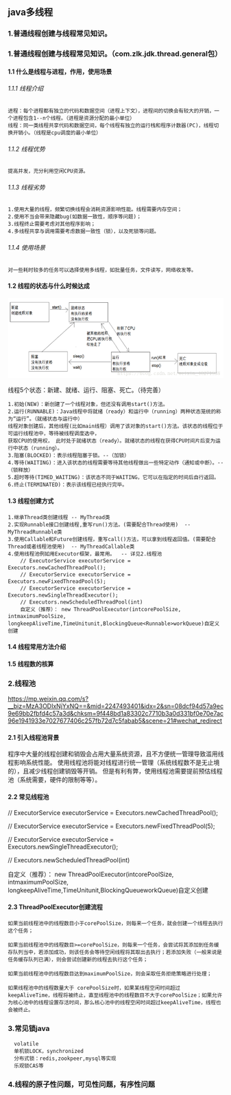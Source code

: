 ## java多线程

### 1.普通线程创建与线程常见知识。

### 1.普通线程创建与线程常见知识。（com.zlk.jdk.thread.general包）

#### 1.1 什么是线程与进程，作用，使用场景

###### 1.1.1 线程介绍

    进程：每个进程都有独立的代码和数据空间（进程上下文），进程间的切换会有较大的开销，一个进程包含1--n个线程。（进程是资源分配的最小单位）
    线程：同一类线程共享代码和数据空间，每个线程有独立的运行栈和程序计数器(PC)，线程切换开销小。（线程是cpu调度的最小单位）

###### 1.1.2 线程优势

    提高并发，充分利用空闲CPU资源。

###### 1.1.3 线程劣势

    1.使用大量的线程，频繁切换线程会消耗资源影响性能。线程需要内存空间；
    2.使用不当会带来隐藏bug(如数据一致性，顺序等问题)；
    3.线程终止需要考虑对其他程序影响；
    4.多线程共享与调用需要考虑数据一致性（锁），以及死锁等问题。

###### 1.1.4 使用场景

    对一些耗时较多的任务可以选择使用多线程，如批量任务，文件读写，网络收发等。

#### 1.2 线程的状态与什么时候达成

![Alt text](../images/threadstate1001.png)

线程5个状态：新建、就绪、运行、阻塞、死亡。（待完善）

    1.初始(NEW)：新创建了一个线程对象，但还没有调用start()方法。
    2.运行(RUNNABLE)：Java线程中将就绪（ready）和运行中（running）两种状态笼统的称为“运行”。（就绪状态与运行中）
    线程对象创建后，其他线程(比如main线程）调用了该对象的start()方法。该状态的线程位于可运行线程池中，等待被线程调度选中，
    获取CPU的使用权， 此时处于就绪状态（ready）。就绪状态的线程在获得CPU时间片后变为运行中状态（running）。
    3.阻塞(BLOCKED)：表示线程阻塞于锁。--（加锁）
    4.等待(WAITING)：进入该状态的线程需要等待其他线程做出一些特定动作（通知或中断）。--（锁释放）
    5.超时等待(TIMED_WAITING)：该状态不同于WAITING，它可以在指定的时间后自行返回。
    6.终止(TERMINATED)：表示该线程已经执行完毕。


#### 1.3 线程创建方式

    1.继承Thread类创建线程 -- MyThread类
    2.实现Runnable接口创建线程,重写run()方法。(需要配合Thread使用)  -- MyThreadRunnable类
    3.使用Callable和Future创建线程，重写call()方法，可以拿到线程返回值。(需要配合Thread或者线程池使用)  -- MyThreadCallable类
    4.使用线程池例如用Executor框架，最常用。  -- 详见2.线程池
        // ExecutorService executorService = Executors.newCachedThreadPool();
        // ExecutorService executorService = Executors.newFixedThreadPool(5);
        // ExecutorService executorService = Executors.newSingleThreadExecutor();
        // Executors.newScheduledThreadPool(int)
        自定义（推荐）： new ThreadPoolExecutor(intcorePoolSize, intmaximumPoolSize, longkeepAliveTime,TimeUnitunit,BlockingQueue<Runnable>workQueue)自定义创建


#### 1.4 线程常用方法介绍

#### 1.5 线程数的核算

### 2.线程池

https://mp.weixin.qq.com/s?__biz=MzA3ODIxNjYxNQ==&mid=2247493401&idx=2&sn=08dcf94d57a9ec9e69bb2fbfd4c57a3d&chksm=9f448bd1a83302c7710b3a0d331bf0e70e7ac96e1941933e7027677406c257fb72d7c5fabab5&scene=21#wechat_redirect

#### 2.1 引入线程池背景

程序中大量的线程创建和销毁会占用大量系统资源，且不方便统一管理导致滥用线程影响系统性能。
使用线程池将能对线程进行统一管理（系统线程数不是无止境的），且减少线程创建销毁等开销。
但是有利有弊，使用线程池需要提前预估线程池（系统需要，硬件的限制等等）。

#### 2.2 常见线程池

// ExecutorService executorService = Executors.newCachedThreadPool();

// ExecutorService executorService = Executors.newFixedThreadPool(5);

// ExecutorService executorService = Executors.newSingleThreadExecutor();

// Executors.newScheduledThreadPool(int)

自定义（推荐）： new ThreadPoolExecutor(intcorePoolSize, intmaximumPoolSize, longkeepAliveTime,TimeUnitunit,BlockingQueue<Runnable>workQueue)自定义创建

#### 2.3 ThreadPoolExecutor创建流程

	如果当前线程池中的线程数目小于corePoolSize，则每来一个任务，就会创建一个线程去执行这个任务；
	
	如果当前线程池中的线程数目>=corePoolSize，则每来一个任务，会尝试将其添加到任务缓存队列当中，若添加成功，则该任务会等待空闲线程将其取出去执行；若添加失败（一般来说是任务缓存队列已满），则会尝试创建新的线程去执行这个任务；
	
	如果当前线程池中的线程数目达到maximumPoolSize，则会采取任务拒绝策略进行处理；
	
	如果线程池中的线程数量大于 corePoolSize时，如果某线程空闲时间超过keepAliveTime，线程将被终止，直至线程池中的线程数目不大于corePoolSize；如果允许为核心池中的线程设置存活时间，那么核心池中的线程空闲时间超过keepAliveTime，线程也会被终止。

### 3.常见锁java

      volatile
      单机锁LOCK，synchronized
      分布式锁：redis,zookpeer,mysql等实现
      乐观锁CAS等

### 4.线程的原子性问题，可见性问题，有序性问题


